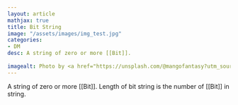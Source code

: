 ```yaml
---
layout: article
mathjax: true
title: Bit String
image: "/assets/images/img_test.jpg"
categories:
- DM
desc: A string of zero or more [[Bit]].
 
imagealt: Photo by <a href="https://unsplash.com/@mangofantasy?utm_source=unsplash&utm_medium=referral&utm_content=creditCopyText">Tim Johnson</a> on <a href="https://unsplash.com/s/photos/logic?utm_source=unsplash&utm_medium=referral&utm_content=creditCopyText">Unsplash</a>
---
```

A string of zero or more [[Bit]].
Length of bit string is the number of [[Bit]] in string.